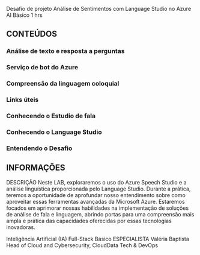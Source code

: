 Desafio de projeto Análise de Sentimentos com Language Studio no Azure AI
Básico
1 hrs

## **CONTEÚDOS**
### Análise de texto e resposta a perguntas
### Serviço de bot do Azure
### Compreensão da linguagem coloquial
### Links úteis
### Conhecendo o Estudio de fala
### Conhecendo o Language Studio
### Entendendo o Desafio

## **INFORMAÇÕES**
DESCRIÇÃO
Neste LAB, exploraremos o uso do Azure Speech Studio e a análise linguística proporcionada pelo Language Studio. Durante a prática, teremos a oportunidade de aprofundar nosso entendimento sobre como aproveitar essas ferramentas avançadas da Microsoft Azure. Estaremos focados em aprimorar nossas habilidades na implementação de soluções de análise de fala e linguagem, abrindo portas para uma compreensão mais ampla e prática das capacidades oferecidas por essas tecnologias inovadoras.

Inteligência Artificial (IA) Full-Stack Básico
ESPECIALISTA
Valéria Baptista
Head of Cloud and Cybersecurity, CloudData Tech & DevOps
